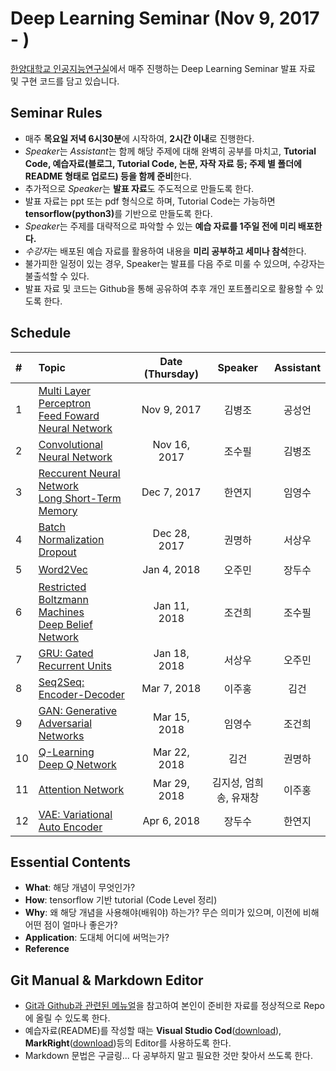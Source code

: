 # Deep Learning Seminar (Nov 9, 2017 - )
[한양대학교 인공지능연구실](http://ai.hanyang.ac.kr/)에서 매주 진행하는 Deep Learning Seminar 발표 자료 및 구현 코드를 담고 있습니다.

## Seminar Rules
* 매주 **목요일 저녁 6시30분**에 시작하여, **2시간 이내**로 진행한다.
* *Speaker*는 *Assistant*는 함께 해당 주제에 대해 완벽히 공부를 마치고, <b>Tutorial Code, 예습자료(블로그, Tutorial Code, 논문, 자작 자료 등; 주제 별 폴더에 README 형태로 업로드) 등을 함께 준비</b>한다.
* 추가적으로 *Speaker*는 **발표 자료**도 주도적으로 만들도록 한다.
* 발표 자료는 ppt 또는 pdf 형식으로 하며, Tutorial Code는 가능하면 <b>tensorflow(python3)</b>를 기반으로 만들도록 한다.
* *Speaker*는 주제를 대략적으로 파악할 수 있는 **예습 자료를 1주일 전에 미리 배포한다.**
* *수강자*는 배포된 예습 자료를 활용하여 내용을 **미리 공부하고 세미나 참석**한다.
* 불가피한 일정이 있는 경우, Speaker는 발표를 다음 주로 미룰 수 있으며, 수강자는 불출석할 수 있다.
* 발표 자료 및 코드는 Github을 통해 공유하여 추후 개인 포트폴리오로 활용할 수 있도록 한다.

## Schedule
|#  | Topic                                  | Date (Thursday) | Speaker | Assistant |
|:--|:---------------------------------------|:---------------:|:-------:|:---------:|
|1  | [Multi Layer Perceptron<br>Feed Foward Neural Network](https://github.com/roomylee/deep-learning-seminar/tree/master/01.%20MLP%20%26%20FFNN)  | Nov 9, 2017     | 김병조    | 공성언     |
|2  | [Convolutional Neural Network](https://github.com/roomylee/deep-learning-seminar/tree/master/02.%20CNN)                                   | Nov 16, 2017    | 조수필    | 김병조     |
|3  | [Reccurent Neural Network <br>Long Short-Term Memory](https://github.com/roomylee/deep-learning-seminar/tree/master/03.%20RNN%20%26%20LSTM)  | Dec 7, 2017     | 한연지    | 임영수     |
|4  | [Batch Normalization<br>Dropout](https://github.com/roomylee/deep-learning-seminar/tree/master/04.%20Batch%20Normalization%20%26%20Dropout) | Dec 28, 2017    | 권명하    | 서상우     |
|5  | [Word2Vec](https://github.com/roomylee/deep-learning-seminar/tree/master/05.%20Word2Vec)                                             												                      | Jan 4, 2018     | 오주민    | 장두수     |
|6  | [Restricted Boltzmann Machines<br>Deep Belief Network](https://github.com/roomylee/deep-learning-seminar/tree/master/06.%20RBM%20%26%20DBN)   | Jan 11, 2018    | 조건희    | 조수필     |
|7  | [GRU: Gated Recurrent Units](https://github.com/roomylee/deep-learning-seminar/tree/master/07.%20GRU)      				                      | Jan 18, 2018    | 서상우    | 오주민     |
|8  | [Seq2Seq: Encoder-Decoder](https://github.com/roomylee/deep-learning-seminar/tree/master/08.%20Seq2Seq)                               | Mar 7, 2018     | 이주홍    | 김건      |
|9  | [GAN: Generative Adversarial Networks](https://github.com/roomylee/deep-learning-seminar/tree/master/09.%20GAN)                            | Mar 15, 2018    | 임영수    | 조건희     |
|10 | [Q-Learning<br>Deep Q Network](https://github.com/roomylee/deep-learning-seminar/tree/master/10.%20Q-Learning%20%26%20DQN)                | Mar 22, 2018    | 김건     | 권명하     |
|11 | [Attention Network](https://github.com/roomylee/deep-learning-seminar/tree/master/11.%20Attention%20Network)                   | Mar 29, 2018    | 김지성, 엄희송, 유재창   | 이주홍  |
|12 | [VAE: Variational Auto Encoder](https://github.com/roomylee/deep-learning-seminar/tree/master/12.%20VAE)                                   | Apr 6, 2018     | 장두수    | 한연지     |



## Essential Contents
* **What**: 해당 개념이 무엇인가?
* **How**: tensorflow 기반 tutorial (Code Level 정리)
* **Why**: 왜 해당 개념을 사용해야(배워야) 하는가? 무슨 의미가 있으며, 이전에 비해 어떤 점이 얼마나 좋은가?
* **Application**: 도대체 어디에 써먹는가?
* **Reference**


## Git Manual & Markdown Editor
* [Git과 Github과 관련된 메뉴얼](https://github.com/roomylee/deep-learning-seminar/blob/master/git%20%26%20github.pdf)을 참고하여 본인이 준비한 자료를 정상적으로 Repo에 올릴 수 있도록 한다.
* 예습자료(README)를 작성할 때는 **Visual Studio Cod**([download](https://code.visualstudio.com/Download)), **MarkRight**([download](https://github.com/dvcrn/markright/releases/download/0.1.11/MarkRight_Windows64.exe))등의 Editor를 사용하도록 한다.
* Markdown 문법은 구글링... 다 공부하지 말고 필요한 것만 찾아서 쓰도록 한다.